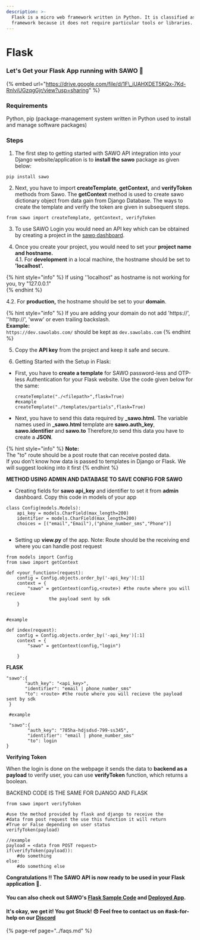 ```yaml
---
description: >-
  Flask is a micro web framework written in Python. It is classified as a micro
  framework because it does not require particular tools or libraries.
---
```


# Flask

### Let's Get your Flask App running with SAWO 🙌 

{% embed url="https://drive.google.com/file/d/1F\_iUAHXDET5KQx-7Kd-RnlviUGzqgGjr/view?usp=sharing" %}



### Requirements

Python, pip \(package-management system written in Python used to install and manage software packages\)

### Steps

1. The first step to getting started with SAWO API integration into your Django website/application is to **install the sawo** package as given below:

```text
pip install sawo
```

2. Next, you have to import **createTemplate**, **getContext,** and **verifyToken** methods from Sawo. The **getContext** method is used to create sawo dictionary object from data gain from Django Database. The ways to create the template and verify the token are given in subsequent steps.

```text
from sawo import createTemplate, getContext, verifyToken
```

3. To use SAWO Login you would need an API key which can be obtained by creating a project in the [sawo dashboard](https://dev.sawolabs.com/). 

4.  Once you create your project, you would need to set your **project name and hostname.**  
    4.1. For **development** in a local machine, the hostname should be set to **'localhost'.**

{% hint style="info" %}
If using ''localhost" as hostname is not working for you, try "127.0.0.1"  
{% endhint %}

   4.2. For **production,** the hostname should be set to your **domain**. 

{% hint style="info" %}
If you are adding your domain do not add 'https://', ''http://', 'www' or even trailing backslash.  
**Example:**  
`https://dev.sawolabs.com/` should be kept as `dev.sawolabs.com`
{% endhint %}

5. Copy the **API key** from the project and keep it safe and secure.

6. Getting Started with the Setup in Flask:

* First, you have to **create a template** for SAWO password-less and OTP-less Authentication for your Flask website. Use the code given below for the same:

  ```text
  createTemplate("./<filepath>",flask=True)
  #example
  createTemplate("./templates/partials",flask=True)
  ```

* Next, you have to send this data required by **\_sawo.html.** The variable names used in **\_sawo.html** template are **sawo.auth\_key**, **sawo.identifier** and **sawo.to** Therefore,to send this data you have to create a **JSON**.

{% hint style="info" %}
**Note:**  
The "to" route should be a post route that can receive posted data.  
If you don’t know how data is passed to templates in Django or Flask. We will suggest looking into it first
{% endhint %}

**METHOD USING ADMIN AND DATABASE TO SAVE CONFIG FOR SAWO**

*  Creating fields for **sawo api\_key** and identifier to set it from **admin** dashboard. Copy this code in models of your app

```text
class Config(models.Models):
    api_key = models.CharField(max_length=200)
    identifier = models.CharField(max_length=200)
    choices = [("email","Email"),("phone_number_sms","Phone")]
    
```

* Setting up **view.py** of the app. Note: Route should be the receiving end where you can handle post request

```text
from models import Config
from sawo import getContext

def <your_function>(request):
    config = Config.objects.order_by('-api_key')[:1]
    context = {
        "sawo" = getContext(config,<route>) #the route where you will recieve
                the payload sent by sdk    
    }
    
    
#example

def index(request):
    config = Config.objects.order_by('-api_key')[:1]
    context = {
        "sawo" = getContext(config,"login") 
               
    }
```

**FLASK**

```text
"sawo":{
       "auth_key": "<api_key>",
       "identifier": "email | phone_number_sms"
       "to": <route> #the route where you will recieve the payload sent by sdk                 
 }
 
 #example
 
 "sawo":{
        "auth_key": "785ha-hdjsdsd-799-ss345",
        "identifier": "email | phone_number_sms"
        "to": login               
}
```

**Verifying Token** 

When the login is done on the webpage it sends the data to **backend as a payload** to verify user, you can use **verifyToken** function, which returns a boolean.

BACKEND CODE IS THE SAME FOR DJANGO AND FLASK

```text
from sawo import verifyToken

#use the method provided by flask and django to receive the 
#data from post request the use this function it will return 
#True or False depending on user status
verifyToken(payload)

//example 
payload = <data from POST request>
if(verifyToken(payload)):
    #do something
else:
    #do something else
```

**Congratulations !! The SAWO API is now ready to be used in your Flask application** 🤘**.**  

#### You can also check out SAWO's [Flask Sample Code](https://github.com/sawolabs/sawo-python-examples/tree/master/flask) and [Deployed App](https://github.com/sawolabs/sawo-python-examples/tree/master/flask).

#### It's okay, we get it! You got Stuck! 😞 Feel free to contact us on \#ask-for-help on our [Discord](https://discord.com/invite/TpnCfMUE5P)

{% page-ref page="../faqs.md" %}


